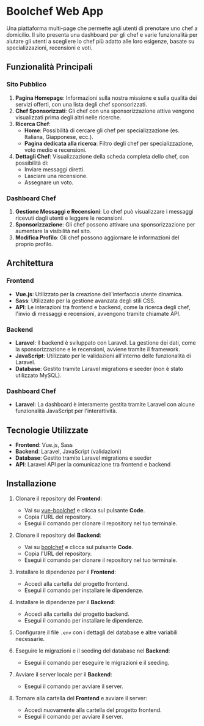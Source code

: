 # Boolchef Web App

Una piattaforma multi-page che permette agli utenti di prenotare uno chef a domicilio. Il sito presenta una dashboard per gli chef e varie funzionalità per aiutare gli utenti a scegliere lo chef più adatto alle loro esigenze, basate su specializzazioni, recensioni e voti.

## Funzionalità Principali

### Sito Pubblico
1. **Pagina Homepage**: Informazioni sulla nostra missione e sulla qualità dei servizi offerti, con una lista degli chef sponsorizzati.
2. **Chef Sponsorizzati**: Gli chef con una sponsorizzazione attiva vengono visualizzati prima degli altri nelle ricerche.
3. **Ricerca Chef**:
    - **Home**: Possibilità di cercare gli chef per specializzazione (es. Italiana, Giapponese, ecc.).
    - **Pagina dedicata alla ricerca**: Filtro degli chef per specializzazione, voto medio e recensioni.
4. **Dettagli Chef**: Visualizzazione della scheda completa dello chef, con possibilità di:
    - Inviare messaggi diretti.
    - Lasciare una recensione.
    - Assegnare un voto.

### Dashboard Chef
1. **Gestione Messaggi e Recensioni**: Lo chef può visualizzare i messaggi ricevuti dagli utenti e leggere le recensioni.
2. **Sponsorizzazione**: Gli chef possono attivare una sponsorizzazione per aumentare la visibilità nel sito.
3. **Modifica Profilo**: Gli chef possono aggiornare le informazioni del proprio profilo.

## Architettura

### Frontend
- **Vue.js**: Utilizzato per la creazione dell'interfaccia utente dinamica.
- **Sass**: Utilizzato per la gestione avanzata degli stili CSS.
- **API**: Le interazioni tra frontend e backend, come la ricerca degli chef, l'invio di messaggi e recensioni, avvengono tramite chiamate API.

### Backend
- **Laravel**: Il backend è sviluppato con Laravel. La gestione dei dati, come la sponsorizzazione e le recensioni, avviene tramite il framework.
- **JavaScript**: Utilizzato per le validazioni all'interno delle funzionalità di Laravel.
- **Database**: Gestito tramite Laravel migrations e seeder (non è stato utilizzato MySQL).

### Dashboard Chef
- **Laravel**: La dashboard è interamente gestita tramite Laravel con alcune funzionalità JavaScript per l'interattività.

## Tecnologie Utilizzate
- **Frontend**: Vue.js, Sass
- **Backend**: Laravel, JavaScript (validazioni)
- **Database**: Gestito tramite Laravel migrations e seeder
- **API**: Laravel API per la comunicazione tra frontend e backend

## Installazione

1. Clonare il repository del **Frontend**:
   - Vai su [vue-boolchef](https://github.com/MatteoDiMario96/vue-boolchef) e clicca sul pulsante **Code**.
   - Copia l'URL del repository.
   - Esegui il comando per clonare il repository nel tuo terminale.

2. Clonare il repository del **Backend**:
   - Vai su [boolchef](https://github.com/MatteoDiMario96/boolchef) e clicca sul pulsante **Code**.
   - Copia l'URL del repository.
   - Esegui il comando per clonare il repository nel tuo terminale.

3. Installare le dipendenze per il **Frontend**:
   - Accedi alla cartella del progetto frontend.
   - Esegui il comando per installare le dipendenze.

4. Installare le dipendenze per il **Backend**:
   - Accedi alla cartella del progetto backend.
   - Esegui il comando per installare le dipendenze.

5. Configurare il file `.env` con i dettagli del database e altre variabili necessarie.

6. Eseguire le migrazioni e il seeding del database nel **Backend**:
   - Esegui il comando per eseguire le migrazioni e il seeding.

7. Avviare il server locale per il **Backend**:
   - Esegui il comando per avviare il server.

8. Tornare alla cartella del **Frontend** e avviare il server:
   - Accedi nuovamente alla cartella del progetto frontend.
   - Esegui il comando per avviare il server.
